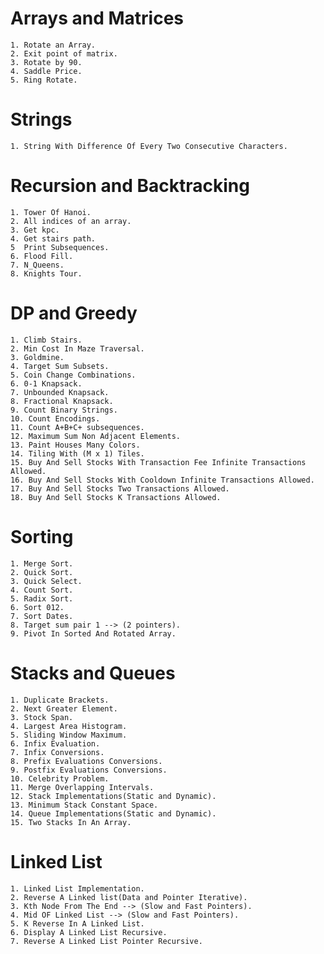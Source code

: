 # Arrays and Matrices
    1. Rotate an Array.
    2. Exit point of matrix.
    3. Rotate by 90.
    4. Saddle Price.
    5. Ring Rotate.

# Strings
    1. String With Difference Of Every Two Consecutive Characters.

# Recursion and Backtracking
    1. Tower Of Hanoi.
    2. All indices of an array.
    3. Get kpc.
    4. Get stairs path.
    5  Print Subsequences.
    6. Flood Fill.
    7. N_Queens.
    8. Knights Tour.

# DP and Greedy
    1. Climb Stairs.
    2. Min Cost In Maze Traversal.
    3. Goldmine.
    4. Target Sum Subsets.
    5. Coin Change Combinations.
    6. 0-1 Knapsack.
    7. Unbounded Knapsack.
    8. Fractional Knapsack.
    9. Count Binary Strings.
    10. Count Encodings.
    11. Count A+B+C+ subsequences.
    12. Maximum Sum Non Adjacent Elements.
    13. Paint Houses Many Colors.
    14. Tiling With (M x 1) Tiles.
    15. Buy And Sell Stocks With Transaction Fee Infinite Transactions Allowed.
    16. Buy And Sell Stocks With Cooldown Infinite Transactions Allowed.
    17. Buy And Sell Stocks Two Transactions Allowed.
    18. Buy And Sell Stocks K Transactions Allowed.
        
# Sorting 
    1. Merge Sort.
    2. Quick Sort.
    3. Quick Select.
    4. Count Sort.
    5. Radix Sort.
    6. Sort 012.
    7. Sort Dates.
    8. Target sum pair 1 --> (2 pointers).
    9. Pivot In Sorted And Rotated Array.

# Stacks and Queues
    1. Duplicate Brackets.
    2. Next Greater Element.
    3. Stock Span.
    4. Largest Area Histogram.
    5. Sliding Window Maximum.
    6. Infix Evaluation.
    7. Infix Conversions. 
    8. Prefix Evaluations Conversions.
    9. Postfix Evaluations Conversions.
    10. Celebrity Problem.
    11. Merge Overlapping Intervals.
    12. Stack Implementations(Static and Dynamic).
    13. Minimum Stack Constant Space.
    14. Queue Implementations(Static and Dynamic).
    15. Two Stacks In An Array.
    
# Linked List
    1. Linked List Implementation.
    2. Reverse A Linked list(Data and Pointer Iterative).
    3. Kth Node From The End --> (Slow and Fast Pointers).
    4. Mid OF Linked List --> (Slow and Fast Pointers).
    5. K Reverse In A Linked List.
    6. Display A Linked List Recursive.
    7. Reverse A Linked List Pointer Recursive.
    
    
    
    
    
    

    

    
    
